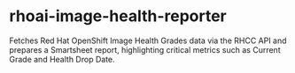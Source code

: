 # rhoai-image-health-reporter
Fetches Red Hat OpenShift Image Health Grades data via the RHCC API and prepares a Smartsheet report, highlighting critical metrics such as Current Grade and Health Drop Date.
